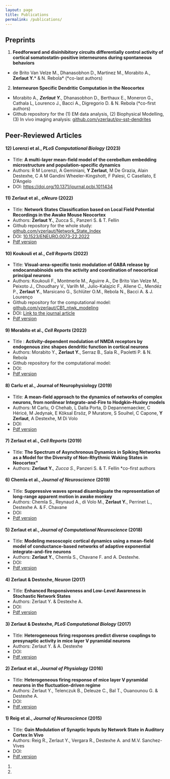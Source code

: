```yaml
---
layout: page
title: Publications
permalink: /publications/
---
```


## Preprints 

1. **Feedforward and disinhibitory circuits differentially control activity of cortical somatostatin-positive interneurons during spontaneous behaviors**
- de Brito Van Velze M., Dhanasobhon D., Martinez M., Morabito A., __Zerlaut Y.__* & N. Rebola*    (*co-last authors)
 

2. **Interneuron Specific Dendritic Computation in the Neocortex**
- Morabito A.*, __Zerlaut Y.__*, Dhanasobhon D., Berthaux E., Moneron G., Cathala L, Lourenco J., Bacci A., Digregorio D. & N. Rebola      (*co-first authors)
- Github repository for the (1) EM data analysis, (2) Biophysical Modelling, (3) In vivo imaging analysis: [github.com/yzerlaut/pv-sst-dendrites](https://github.com/yzerlaut/pv-sst-dendrites)

## Peer-Reviewed Articles

#### 12) Lorenzi et al., *PLoS Computational Biology* (2023)
- Title: **A multi-layer mean-field model of the cerebellum embedding microstructure and population-specific dynamics**
- Authors: R M Lorenzi, A Geminiani, **Y Zerlaut**, M De Grazia, Alain Destexhe, C A M Gandini Wheeler-Kingshott, F Palesi, C Casellato, E D’Angelo
- DOI: https://doi.org/10.1371/journal.pcbi.1011434

#### 11) Zerlaut et al., *eNeuro* (2022)
- Title: **Network States Classification based on Local Field Potential Recordings in the Awake Mouse Neocortex**
- Authors: **Zerlaut Y.**, Zucca S., Panzeri S. & T. Fellin 
- Github repository for the whole study: [github.com/yzerlaut/Network_State_Index](https://github.com/yzerlaut/Network_State_Index)
- DOI: [10.1523/ENEURO.0073-22.2022](https://doi.org/10.1523/ENEURO.0073-22.2022)
- [Pdf version](https://www.eneuro.org/content/eneuro/9/4/ENEURO.0073-22.2022.full.pdf)

#### 10) Koukouli et al., *Cell Reports* (2022)

- Title: **Visual-area-specific tonic modulation of GABA release by endocannabinoids sets the activity and coordination of neocortical principal neurons**
- Authors: Koukouli F., Montmerle M., Aguirre A., De Brito Van Velze M., Peixoto J., Choudhary V., Varilh M., Julio-Kalajzic F., Allene C., Mendéz P., **Zerlaut Y.**, Marsicano G., Schlüter O.M., Rebola N., Bacci A. & J. Lourenço
- Github repository for the computational model: [github.com/yzerlaut/CB1_ntwk_modeling](https://github.com/yzerlaut/CB1_ntwk_modeling)
- DOI: [Link to the journal article](https://www.sciencedirect.com/science/article/pii/S2211124722010191) 
- [Pdf version](https://hal.sorbonne-universite.fr/hal-03777453/document)

#### 9) Morabito et al., *Cell Reports* (2022)

- Title : **Activity-dependent modulation of NMDA receptors by endogenous zinc shapes dendritic function in cortical neurons**
- Authors: Morabito Y., **Zerlaut Y.**, Serraz B., Sala R., Paoletti P. & N. Rebola
- Github repository for the computational model:
- DOI: 
- [Pdf version](https://drive.google.com/file/d/1VZkrACwY_7LMhrJ67GpCNKR7cyW5b44E/view?usp=share_link)

#### 8) Carlu et al., Journal of Neurophysiology (2019)

- Title: **A mean-field approach to the dynamics of networks of complex neurons, from nonlinear Integrate-and-Fire to Hodgkin–Huxley models**
- Authors: M Carlu, O Chehab, L Dalla Porta, D Depannemaecker, C Héricé, M Jedynak, E Köksal Ersöz, P Muratore, S Souihel, C Capone, **Y Zerlaut**, A Destexhe, M Di Volo
- DOI: 
- [Pdf version]()

#### 7) Zerlaut et al., *Cell Reports* (2019)

- Title: **The Spectrum of Asynchronous Dynamics in Spiking Networks as a Model for the Diversity of Non-Rhythmic Waking States in Neocortex"**
- Authors: __Zerlaut Y.__*, Zucca S.*, Panzeri S. & T. Fellin     *co-first authors

#### 6) Chemla et al., *Journal of Neuroscience* (2019)


- Title: **Suppressive waves spread disambiguate the representation of long-range apparent motion in awake monkey**
- Authors: Chemla S., Reynaud A., di Volo M., **Zerlaut Y.**, Perrinet L., Destexhe A. & F. Chavane
- DOI: 
- [Pdf version](https://drive.google.com/file/d/1siyxrKMRYJFUpYdFETW0W6ne_O8qhLKz/view?usp=share_link)
 
#### 5) Zerlaut et al., *Journal of Computational Neuroscience* (2018) 

- Title: **Modeling mesoscopic cortical dynamics using a mean-field model of conductance-based networks of adaptive exponential integrate-and-fire neurons** 
- Authors: **Zerlaut Y.**, Chemla S., Chavane F. and A. Destexhe. 
- DOI: 
- [Pdf version](https://drive.google.com/file/d/1V3r2XS9gTY_NPh2wTd2t2qaOyNN5WJUv/view?usp=share_link)

#### 4) Zerlaut & Destexhe, *Neuron* (2017) 

- Title: **Enhanced Responsiveness and Low-Level Awareness in Stochastic Network States**
- Authors: Zerlaut Y. & Destexhe A. 
- DOI: 
- [Pdf version](https://drive.google.com/file/d/1MebSSG-ec1b8Tl5dy28MNlHemhisDlcJ/view?usp=share_link)

#### 3) Zerlaut & Destexhe, *PLoS Computational Biology* (2017)

- Title: **Heterogeneous firing responses predict diverse couplings to presynaptic activity in mice layer V pyramidal neurons**
- Authors: Zerlaut Y. & A. Destexhe 
- DOI: 
- [Pdf version](https://drive.google.com/file/d/1QPJjQPCGQckMT9ofZgRzoVuwB2YR7XAy/view?usp=share_link)

#### 2) Zerlaut et al., *Journal of Physiology* (2016)

- Title: **Heterogeneous firing response of mice layer V pyramidal neurons in the fluctuation-driven regime**
- Authors: Zerlaut Y., Telenczuk B., Deleuze C., Bal T., Ouanounou G. & Destexhe A. 
- DOI: 
- [Pdf version](https://drive.google.com/file/d/1FKILNz_0ustMmVzz0hbp4l8aO6B5B6Xs/view?usp=share_link)

#### 1) Reig et al., *Journal of Neuroscience* (2015)

- Title: **Gain Modulation of Synaptic Inputs by Network State in Auditory Cortex In Vivo**
- Authors: Reig R., Zerlaut Y., Vergara R., Destexhe A. and M.V. Sanchez-Vives  
- DOI: 
- [Pdf version](https://drive.google.com/file/d/1YbPqW54ho1lf3L4p5rVw5Q6yzLBZ-RM4/view?usp=share_link)


1.
2.
